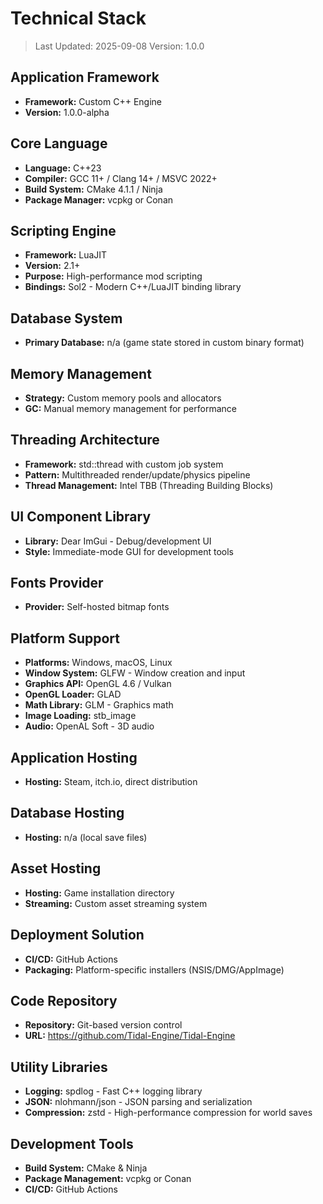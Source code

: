 # Technical Stack

> Last Updated: 2025-09-08
> Version: 1.0.0

## Application Framework

- **Framework:** Custom C++ Engine
- **Version:** 1.0.0-alpha

## Core Language

- **Language:** C++23
- **Compiler:** GCC 11+ / Clang 14+ / MSVC 2022+
- **Build System:** CMake 4.1.1 / Ninja
- **Package Manager:** vcpkg or Conan

## Scripting Engine

- **Framework:** LuaJIT
- **Version:** 2.1+
- **Purpose:** High-performance mod scripting
- **Bindings:** Sol2 - Modern C++/LuaJIT binding library

## Database System

- **Primary Database:** n/a (game state stored in custom binary format)

## Memory Management

- **Strategy:** Custom memory pools and allocators
- **GC:** Manual memory management for performance

## Threading Architecture

- **Framework:** std::thread with custom job system
- **Pattern:** Multithreaded render/update/physics pipeline
- **Thread Management:** Intel TBB (Threading Building Blocks)

## UI Component Library

- **Library:** Dear ImGui - Debug/development UI
- **Style:** Immediate-mode GUI for development tools

## Fonts Provider

- **Provider:** Self-hosted bitmap fonts

## Platform Support

- **Platforms:** Windows, macOS, Linux
- **Window System:** GLFW - Window creation and input
- **Graphics API:** OpenGL 4.6 / Vulkan
- **OpenGL Loader:** GLAD
- **Math Library:** GLM - Graphics math
- **Image Loading:** stb_image
- **Audio:** OpenAL Soft - 3D audio

## Application Hosting

- **Hosting:** Steam, itch.io, direct distribution

## Database Hosting

- **Hosting:** n/a (local save files)

## Asset Hosting

- **Hosting:** Game installation directory
- **Streaming:** Custom asset streaming system

## Deployment Solution

- **CI/CD:** GitHub Actions
- **Packaging:** Platform-specific installers (NSIS/DMG/AppImage)

## Code Repository

- **Repository:** Git-based version control
- **URL:** https://github.com/Tidal-Engine/Tidal-Engine

## Utility Libraries

- **Logging:** spdlog - Fast C++ logging library
- **JSON:** nlohmann/json - JSON parsing and serialization
- **Compression:** zstd - High-performance compression for world saves

## Development Tools

- **Build System:** CMake & Ninja
- **Package Management:** vcpkg or Conan
- **CI/CD:** GitHub Actions
